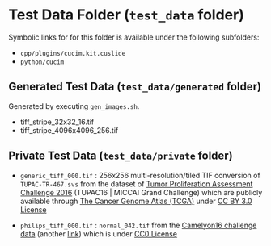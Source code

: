 # Test Data Folder (`test_data` folder)

Symbolic links for for this folder is available under the following subfolders:

- `cpp/plugins/cucim.kit.cuslide`
- `python/cucim`

## Generated Test Data (`test_data/generated` folder)

Generated by executing `gen_images.sh`.

- tiff_stripe_32x32_16.tif
- tiff_stripe_4096x4096_256.tif

## Private Test Data (`test_data/private` folder)

- `generic_tiff_000.tif` : 256x256 multi-resolution/tiled TIF conversion of `TUPAC-TR-467.svs` from the dataset
of [Tumor Proliferation Assessment Challenge 2016](http://tupac.tue-image.nl/node/3) (TUPAC16 | MICCAI Grand Challenge) which are publicly
available through [The Cancer Genome Atlas (TCGA)](https://www.cancer.gov/about-nci/organization/ccg/research/structural-genomics/tcga) under [CC BY 3.0 License](https://creativecommons.org/licenses/by/3.0/)

- `philips_tiff_000.tif` : `normal_042.tif` from the [Camelyon16 challenge data](ftp://parrot.genomics.cn/gigadb/pub/10.5524/100001_101000/100439/CAMELYON16/training/normal/normal_042.tif) (another [link](https://camelyon17.grand-challenge.org/Data/)) which is under [CC0 License](https://choosealicense.com/licenses/cc0-1.0/)

